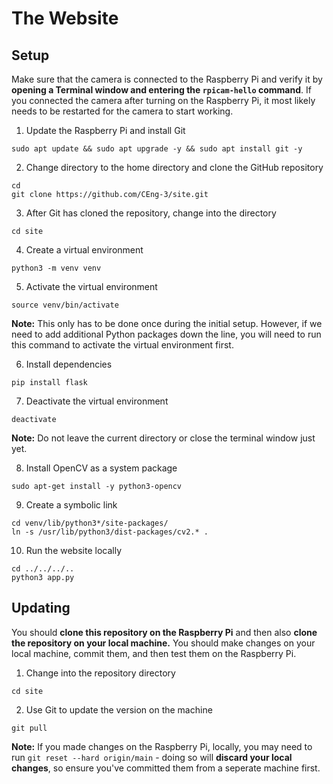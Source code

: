 # The Website

## Setup

Make sure that the camera is connected to the Raspberry Pi and verify it by **opening a Terminal window and entering the `rpicam-hello` command**. If you connected the camera after turning on the Raspberry Pi, it most likely needs to be restarted for the camera to start working.

1. Update the Raspberry Pi and install Git

```
sudo apt update && sudo apt upgrade -y && sudo apt install git -y
```

2. Change directory to the home directory and clone the GitHub repository

```
cd
git clone https://github.com/CEng-3/site.git
```

3. After Git has cloned the repository, change into the directory

```
cd site
```

4. Create a virtual environment

```
python3 -m venv venv
```

5. Activate the virtual environment

```
source venv/bin/activate
```

**Note:** This only has to be done once during the initial setup. However, if we need to add additional Python packages down the line, you will need to run this command to activate the virtual environment first.

6. Install dependencies

```
pip install flask
```

7. Deactivate the virtual environment

```
deactivate
```

**Note:** Do not leave the current directory or close the terminal window just yet.

8. Install OpenCV as a system package

```
sudo apt-get install -y python3-opencv
```

9. Create a symbolic link

```
cd venv/lib/python3*/site-packages/
ln -s /usr/lib/python3/dist-packages/cv2.* .
```

10. Run the website locally

```
cd ../../../..
python3 app.py
```

## Updating

You should **clone this repository on the Raspberry Pi** and then also **clone the repository on your local machine.** You should make changes on your local machine, commit them, and then test them on the Raspberry Pi.

1. Change into the repository directory

```
cd site
```

2. Use Git to update the version on the machine

```
git pull
```

**Note:** If you made changes on the Raspberry Pi, locally, you may need to run `git reset --hard origin/main` - doing so will **discard your local changes**, so ensure you've committed them from a seperate machine first.
